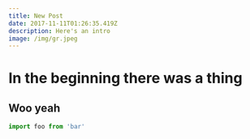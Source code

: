 ```yaml
---
title: New Post
date: 2017-11-11T01:26:35.419Z
description: Here's an intro
image: /img/gr.jpeg
---
```

# In the beginning there was a thing

## Woo yeah

```js
import foo from 'bar'
```
